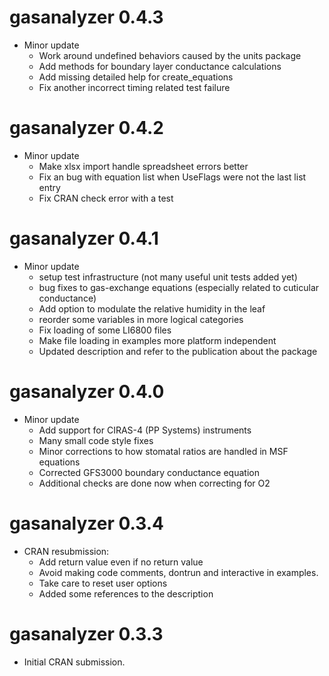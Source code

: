 # gasanalyzer 0.4.3
* Minor update
  - Work around undefined behaviors caused by the units package
  - Add methods for boundary layer conductance calculations
  - Add missing detailed help for create_equations
  - Fix another incorrect timing related test failure
  
# gasanalyzer 0.4.2
* Minor update
  - Make xlsx import handle spreadsheet errors better
  - Fix an bug with equation list when UseFlags were not the last list entry
  - Fix CRAN check error with a test
  
# gasanalyzer 0.4.1
* Minor update
  - setup test infrastructure (not many useful unit tests added yet)
  - bug fixes to gas-exchange equations (especially related to cuticular conductance)
  - Add option to modulate the relative humidity in the leaf
  - reorder some variables in more logical categories 
  - Fix loading of some LI6800 files
  - Make file loading in examples more platform independent
  - Updated description and refer to the publication about the package
  
# gasanalyzer 0.4.0

* Minor update
  - Add support for CIRAS-4 (PP Systems) instruments
  - Many small code style fixes
  - Minor corrections to how stomatal ratios are handled in MSF equations
  - Corrected GFS3000 boundary conductance equation
  - Additional checks are done now when correcting for O2 

# gasanalyzer 0.3.4

* CRAN resubmission:
  - Add return value even if no return value
  - Avoid making code comments, dontrun and interactive in examples.
  - Take care to reset user options
  - Added some references to the description

# gasanalyzer 0.3.3

* Initial CRAN submission.
